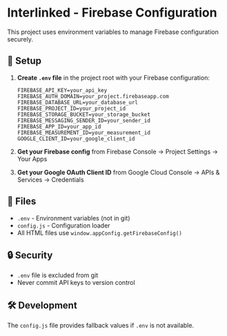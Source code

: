# Interlinked - Firebase Configuration

This project uses environment variables to manage Firebase configuration securely.

## 🚀 Setup

1. **Create `.env` file** in the project root with your Firebase configuration:

   ```env
   FIREBASE_API_KEY=your_api_key
   FIREBASE_AUTH_DOMAIN=your_project.firebaseapp.com
   FIREBASE_DATABASE_URL=your_database_url
   FIREBASE_PROJECT_ID=your_project_id
   FIREBASE_STORAGE_BUCKET=your_storage_bucket
   FIREBASE_MESSAGING_SENDER_ID=your_sender_id
   FIREBASE_APP_ID=your_app_id
   FIREBASE_MEASUREMENT_ID=your_measurement_id
   GOOGLE_CLIENT_ID=your_google_client_id
   ```

2. **Get your Firebase config** from Firebase Console → Project Settings → Your Apps

3. **Get your Google OAuth Client ID** from Google Cloud Console → APIs & Services → Credentials

## 📁 Files

- `.env` - Environment variables (not in git)
- `config.js` - Configuration loader
- All HTML files use `window.appConfig.getFirebaseConfig()`

## 🔒 Security

- `.env` file is excluded from git
- Never commit API keys to version control

## 🛠️ Development

The `config.js` file provides fallback values if `.env` is not available.
